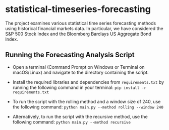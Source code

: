 # statistical-timeseries-forecasting
The project examines various statistical time series forecasting methods using historical financial markets data. In particular, we have considered the S&P 500 Stock Index and the Bloomberg Barclays US Aggregate Bond Index.


## Running the Forecasting Analysis Script

- Open a terminal (Command Prompt on Windows or Terminal on macOS/Linux) and navigate to the directory containing the script.

- Install the required libraries and dependencies from `requirements.txt` by running the following command in your terminal:
```pip install -r requirements.txt ```

- To run the script with the rolling method and a window size of 240, use the following command: 
```python main.py --method rolling --window 240 ```

- Alternatively, to run the script with the recursive method, use the following command:
```python main.py --method recursive```
